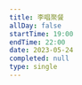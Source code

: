 ```yaml
---
title: 李唱聚餐
allDay: false
startTime: 19:00
endTime: 22:00
date: 2023-05-24
completed: null
type: single
---
```

